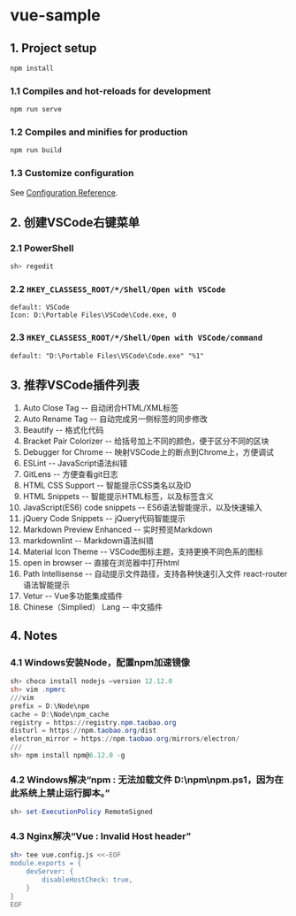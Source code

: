 # vue-sample

## 1. Project setup

```powershell
npm install
```

### 1.1 Compiles and hot-reloads for development

```powershell
npm run serve
```

### 1.2 Compiles and minifies for production

```powershell
npm run build
```

### 1.3 Customize configuration

See [Configuration Reference](https://cli.vuejs.org/config/).


## 2. 创建VSCode右键菜单

### 2.1 PowerShell

```powershell
sh> regedit
```

### 2.2 `HKEY_CLASSESS_ROOT/*/Shell/Open with VSCode`

```vim
default: VSCode
Icon: D:\Portable Files\VSCode\Code.exe, 0
```

### 2.3 `HKEY_CLASSESS_ROOT/*/Shell/Open with VSCode/command`

```vim
default: "D:\Portable Files\VSCode\Code.exe" "%1"
```


## 3. 推荐VSCode插件列表

1. Auto Close Tag  -- 自动闭合HTML/XML标签
2. Auto Rename Tag  -- 自动完成另一侧标签的同步修改
3. Beautify  -- 格式化代码
4. Bracket Pair Colorizer  -- 给括号加上不同的颜色，便于区分不同的区块
5. Debugger for Chrome  -- 映射VSCode上的断点到Chrome上，方便调试
6. ESLint  -- JavaScript语法纠错
7. GitLens  -- 方便查看git日志
8. HTML CSS Support  -- 智能提示CSS类名以及ID
9. HTML Snippets  -- 智能提示HTML标签，以及标签含义
10. JavaScript(ES6) code snippets  -- ES6语法智能提示，以及快速输入
11. jQuery Code Snippets  -- jQuery代码智能提示
12. Markdown Preview Enhanced  -- 实时预览Markdown
13. markdownlint  -- Markdown语法纠错
14. Material Icon Theme  -- VSCode图标主题，支持更换不同色系的图标
15. open in browser  -- 直接在浏览器中打开html
16. Path Intellisense  -- 自动提示文件路径，支持各种快速引入文件
react-router语法智能提示
17. Vetur  -- Vue多功能集成插件
18. Chinese（Simplied） Lang  -- 中文插件

## 4. Notes

### 4.1 Windows安装Node，配置npm加速镜像

```powershell
sh> choco install nodejs –version 12.12.0
sh> vim .npmrc
///vim
prefix = D:\Node\npm
cache = D:\Node\npm_cache
registry = https://registry.npm.taobao.org
disturl = https://npm.taobao.org/dist
electron_mirror = https://npm.taobao.org/mirrors/electron/
///
sh> npm install npm@6.12.0 -g
```

### 4.2 Windows解决“npm : 无法加载文件 D:\npm\npm.ps1，因为在此系统上禁止运行脚本。”

```powershell
sh> set-ExecutionPolicy RemoteSigned
```

### 4.3 Nginx解决“Vue : Invalid Host header”

```bash
sh> tee vue.config.js <<-EOF
module.exports = {
    devServer: {
        disableHostCheck: true,
    }
}
EOF
```
